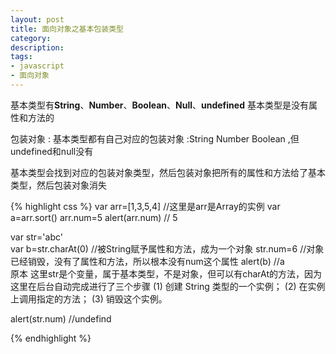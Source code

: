 ```yaml
---
layout: post
title: 面向对象之基本包装类型
category: 
description: 
tags:
- javascript
- 面向对象
---
```



基本类型有<strong>String</strong>、<strong>Number</strong>、<strong>Boolean</strong>、<strong>Null</strong>、<strong>undefined</strong>
基本类型是没有属性和方法的

包装对象 : 基本类型都有自己对应的包装对象 :String  Number  Boolean ,但undefined和null没有

基本类型会找到对应的包装对象类型，然后包装对象把所有的属性和方法给了基本类型，然后包装对象消失

{% highlight css %}
var arr=[1,3,5,4]  //这里是arr是Array的实例
var a=arr.sort()
arr.num=5
alert(arr.num) // 5


var str='abc'			
var b=str.charAt(0)   //被String赋予属性和方法，成为一个对象
str.num=6				//对象已经销毁，没有了属性和方法，所以根本没有num这个属性
alert(b)  		//a   	
原本  这里str是个变量，属于基本类型，不是对象，但可以有charAt的方法，因为这里在后台自动完成进行了三个步骤
(1) 创建 String 类型的一个实例；
(2) 在实例上调用指定的方法；
(3) 销毁这个实例。

alert(str.num)  //undefind  


{% endhighlight %}